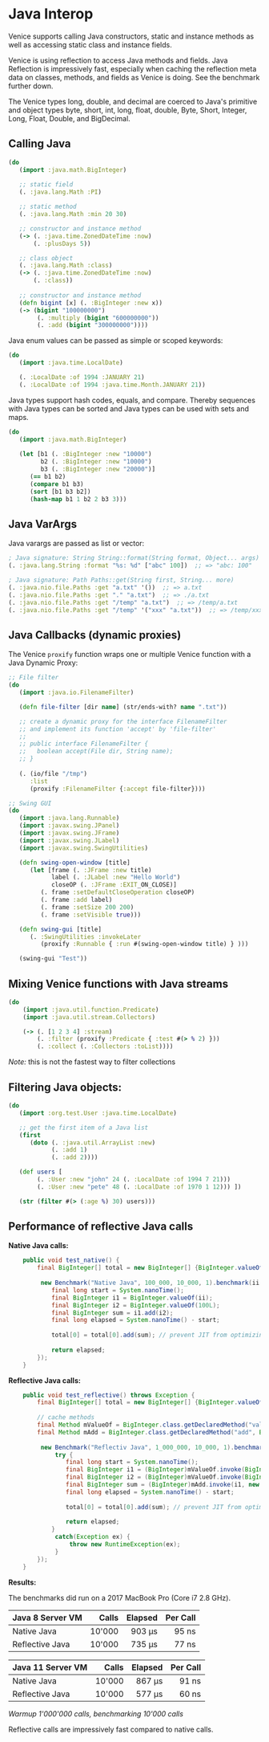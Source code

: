 # Java Interop

Venice supports calling Java constructors, static and instance methods as well as 
accessing static class and instance fields. 

Venice is using reflection to access Java methods and fields. Java Reflection is 
impressively fast, especially when caching the reflection meta data on classes, 
methods, and fields as Venice is doing. See the benchmark further down.

The Venice types long, double, and decimal are coerced to Java's primitive and
object types byte, short, int, long, float, double, Byte, Short, Integer, Long, 
Float, Double, and BigDecimal.


## Calling Java

```clojure
(do
   (import :java.math.BigInteger)
   
   ;; static field
   (. :java.lang.Math :PI)

   ;; static method
   (. :java.lang.Math :min 20 30)

   ;; constructor and instance method
   (-> (. :java.time.ZonedDateTime :now) 
       (. :plusDays 5))

   ;; class object
   (. :java.lang.Math :class)
   (-> (. :java.time.ZonedDateTime :now) 
       (. :class))
       
   ;; constructor and instance method
   (defn bigint [x] (. :BigInteger :new x))
   (-> (bigint "100000000")
        (. :multiply (bigint "600000000"))
        (. :add (bigint "300000000"))))
```


Java enum values can be passed as simple or scoped keywords:

```clojure
(do
   (import :java.time.LocalDate)

   (. :LocalDate :of 1994 :JANUARY 21)   
   (. :LocalDate :of 1994 :java.time.Month.JANUARY 21))
```


Java types support hash codes, equals, and compare. Thereby sequences with Java types
can be sorted and Java types can be used with sets and maps.

```clojure
(do
   (import :java.math.BigInteger)
   
   (let [b1 (. :BigInteger :new "10000")
         b2 (. :BigInteger :new "10000")
         b3 (. :BigInteger :new "20000")] 
      (== b1 b2)
      (compare b1 b3)
      (sort [b1 b3 b2])
      (hash-map b1 1 b2 2 b3 3)))
```


## Java VarArgs

Java varargs are passed as list or vector:

```clojure
; Java signature: String String::format(String format, Object... args)
(. :java.lang.String :format "%s: %d" ["abc" 100])  ;; => "abc: 100"

; Java signature: Path Paths::get(String first, String... more)
(. :java.nio.file.Paths :get "a.txt" '())  ;; => a.txt
(. :java.nio.file.Paths :get "." "a.txt")  ;; => ./a.txt
(. :java.nio.file.Paths :get "/temp" "a.txt")  ;; => /temp/a.txt
(. :java.nio.file.Paths :get "/temp" '("xxx" "a.txt"))  ;; => /temp/xxx/a.txt
```


## Java Callbacks (dynamic proxies)

The Venice `proxify` function wraps one or multiple Venice function with 
a Java Dynamic Proxy:

```clojure
;; File filter
(do
   (import :java.io.FilenameFilter)

   (defn file-filter [dir name] (str/ends-with? name ".txt"))

   ;; create a dynamic proxy for the interface FilenameFilter
   ;; and implement its function 'accept' by 'file-filter'
   ;;
   ;; public interface FilenameFilter {
   ;;   boolean accept(File dir, String name);
   ;; }
   
   (. (io/file "/tmp") 
      :list 
      (proxify :FilenameFilter {:accept file-filter})))
```


```clojure
;; Swing GUI
(do
   (import :java.lang.Runnable)
   (import :javax.swing.JPanel)
   (import :javax.swing.JFrame)
   (import :javax.swing.JLabel)
   (import :javax.swing.SwingUtilities)

   (defn swing-open-window [title]
      (let [frame (. :JFrame :new title)
            label (. :JLabel :new "Hello World")
            closeOP (. :JFrame :EXIT_ON_CLOSE)]
         (. frame :setDefaultCloseOperation closeOP)
         (. frame :add label)
         (. frame :setSize 200 200)
         (. frame :setVisible true)))

   (defn swing-gui [title]
      (. :SwingUtilities :invokeLater
         (proxify :Runnable { :run #(swing-open-window title) } )))

   (swing-gui "Test"))
```


## Mixing Venice functions with Java streams

```clojure
(do
    (import :java.util.function.Predicate)
    (import :java.util.stream.Collectors)

    (-> (. [1 2 3 4] :stream)
        (. :filter (proxify :Predicate { :test #(> % 2) }))
        (. :collect (. :Collectors :toList))))
```

_Note:_ this is not the fastest way to filter collections


## Filtering Java objects:

```clojure
(do
   (import :org.test.User :java.time.LocalDate)

   ;; get the first item of a Java list
   (first
      (doto (. :java.util.ArrayList :new)
            (. :add 1)
            (. :add 2))))

   (def users [
        (. :User :new "john" 24 (. :LocalDate :of 1994 7 21)))
        (. :User :new "pete" 48 (. :LocalDate :of 1970 1 12))) ])

   (str (filter #(> (:age %) 30) users)))
```


## Performance of reflective Java calls


**Native Java calls:**

```java
    public void test_native() {
        final BigInteger[] total = new BigInteger[] {BigInteger.valueOf(0L)};
        
         new Benchmark("Native Java", 100_000, 10_000, 1).benchmark(ii -> {
            final long start = System.nanoTime();
            final BigInteger i1 = BigInteger.valueOf(ii);
            final BigInteger i2 = BigInteger.valueOf(100L);
            final BigInteger sum = i1.add(i2);               
            final long elapsed = System.nanoTime() - start;
            
            total[0] = total[0].add(sum); // prevent JIT from optimizing too much
               
            return elapsed;
        });
    }
```

**Reflective Java calls:**

```java
    public void test_reflective() throws Exception {
        final BigInteger[] total = new BigInteger[] {BigInteger.valueOf(0L)};
        
        // cache methods
        final Method mValueOf = BigInteger.class.getDeclaredMethod("valueOf", long.class);
        final Method mAdd = BigInteger.class.getDeclaredMethod("add", BigInteger.class);
        
         new Benchmark("Reflectiv Java", 1_000_000, 10_000, 1).benchmark(ii -> {
             try {
                final long start = System.nanoTime();
                final BigInteger i1 = (BigInteger)mValueOf.invoke(BigInteger.class, new Object[] {ii});
                final BigInteger i2 = (BigInteger)mValueOf.invoke(BigInteger.class, new Object[] {100L});
                final BigInteger sum = (BigInteger)mAdd.invoke(i1, new Object[] {i2});                  
                final long elapsed = System.nanoTime() - start;
                
                total[0] = total[0].add(sum); // prevent JIT from optimizing too much
                   
                return elapsed;
            }
             catch(Exception ex) {
                 throw new RuntimeException(ex);
             }
        });
    }

```

**Results:**

The benchmarks did run on a 2017 MacBook Pro (Core i7 2.8 GHz).


| Java 8 Server VM  |   Calls | Elapsed | Per Call |
| :---              |    ---: |    ---: |     ---: |
| Native Java       |  10'000 |  903 µs |    95 ns |
| Reflective Java   |  10'000 |  735 µs |    77 ns |

| Java 11 Server VM |   Calls | Elapsed | Per Call |
| :---              |    ---: |    ---: |     ---: |
| Native Java       |  10'000 |  867 µs |    91 ns |
| Reflective Java   |  10'000 |  577 µs |    60 ns |

_Warmup  1'000'000 calls, benchmarking 10'000 calls_

Reflective calls are impressively fast compared to native calls. 


